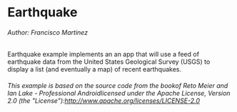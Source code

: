 # Earthquake

###### Author: Francisco Martinez

Earthquake example implements an an app that will use a feed of earthquake data from the United States Geological Survey (USGS) to display a list (and eventually a map) of recent earthquakes.

###### *This example is based on the source code from the bookof Reto Meier and Ian Lake - Professional Androidlicensed under the Apache License, Version 2.0 (the "License"):http://www.apache.org/licenses/LICENSE-2.0*
